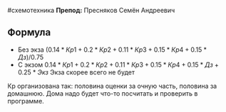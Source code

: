 #схемотехника
**Препод:** Пресняков Семён Андреевич

## Формула
- Без экза $(0.14 * Кр1 + 0.2 * Кр2 + 0.11 * Кр3 + 0.15 * Кр4 + 0.15 * Дз) / 0.75$
- С экзом $0.14 * Кр1 + 0.2 * Кр2 + 0.11 * Кр3 + 0.15 * Кр4 + 0.15 * Дз + 0.25 *  Экз$
Экза скорее всего не будет

Кр организована так: половина оценки за очную часть, половина за домашнюю. Дома надо будет что-то посчитать и проверить в программе.